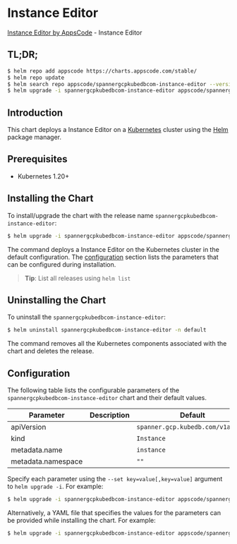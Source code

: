 # Instance Editor

[Instance Editor by AppsCode](https://appscode.com) - Instance Editor

## TL;DR;

```bash
$ helm repo add appscode https://charts.appscode.com/stable/
$ helm repo update
$ helm search repo appscode/spannergcpkubedbcom-instance-editor --version=v0.24.0
$ helm upgrade -i spannergcpkubedbcom-instance-editor appscode/spannergcpkubedbcom-instance-editor -n default --create-namespace --version=v0.24.0
```

## Introduction

This chart deploys a Instance Editor on a [Kubernetes](http://kubernetes.io) cluster using the [Helm](https://helm.sh) package manager.

## Prerequisites

- Kubernetes 1.20+

## Installing the Chart

To install/upgrade the chart with the release name `spannergcpkubedbcom-instance-editor`:

```bash
$ helm upgrade -i spannergcpkubedbcom-instance-editor appscode/spannergcpkubedbcom-instance-editor -n default --create-namespace --version=v0.24.0
```

The command deploys a Instance Editor on the Kubernetes cluster in the default configuration. The [configuration](#configuration) section lists the parameters that can be configured during installation.

> **Tip**: List all releases using `helm list`

## Uninstalling the Chart

To uninstall the `spannergcpkubedbcom-instance-editor`:

```bash
$ helm uninstall spannergcpkubedbcom-instance-editor -n default
```

The command removes all the Kubernetes components associated with the chart and deletes the release.

## Configuration

The following table lists the configurable parameters of the `spannergcpkubedbcom-instance-editor` chart and their default values.

|     Parameter      | Description |                   Default                    |
|--------------------|-------------|----------------------------------------------|
| apiVersion         |             | <code>spanner.gcp.kubedb.com/v1alpha1</code> |
| kind               |             | <code>Instance</code>                        |
| metadata.name      |             | <code>instance</code>                        |
| metadata.namespace |             | <code>""</code>                              |


Specify each parameter using the `--set key=value[,key=value]` argument to `helm upgrade -i`. For example:

```bash
$ helm upgrade -i spannergcpkubedbcom-instance-editor appscode/spannergcpkubedbcom-instance-editor -n default --create-namespace --version=v0.24.0 --set apiVersion=spanner.gcp.kubedb.com/v1alpha1
```

Alternatively, a YAML file that specifies the values for the parameters can be provided while
installing the chart. For example:

```bash
$ helm upgrade -i spannergcpkubedbcom-instance-editor appscode/spannergcpkubedbcom-instance-editor -n default --create-namespace --version=v0.24.0 --values values.yaml
```
